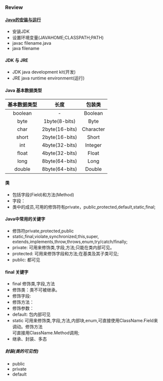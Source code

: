 ### Review
#### [Java的安装与运行][1]
* 安装JDK
* 设置环境变量(JAVAHOME;CLASSPATH;PATH)
* javac filename.java
* java filename

#### JDK 与 JRE
* JDK java development kit(开发)
* JRE java runtime environment(运行)
#### Java 基本数据类型

| 基本数据类型 | 长度 | 包装类|
| :-----:|:---------:| :------------:|
|boolean|-|Boolean|
|byte|1byte(8-bits)|Byte
|char|2byte(16-bits)|Character
|short|2byte(16-bits)|Short
|int|4byte(32-bits)|Integer
|float|4byte(32-bits)|Float
|long|8byte(64-bits)|Long
|double|8byte(64-bits)|Double

#### 类
* 包括字段(Field)和方法(Method)
* 字段：
* 类中的成员,可用的修饰符有private，public,protected,default,static,final;
#### Java中常用的关键字
* 修饰符private,protected,public
* static,final,violate,synchronized,this,super,
extends,implements,throw,throws,enum,try/catch/finally;
* private: 可用来修饰类,字段,方法;只能在类内部可见。
* protected: 可用来修饰字段和方法;在基类及其子类可见;
* public: 都可见
#### final 关键字
* final 修饰类,字段,方法
* 修饰类：类不可被继承。
* 修饰字段:
* 修饰方法：
* 修饰参数：
* default: 包内部可见
* static 可用来修饰类,字段,方法,内部块,enum,可直接使用ClassName.Field来调动。修饰方法  
可直接用ClassName.Method调用;
* 继承、封装、多态
##### 封装(类的可见性)
* public
* private
* default








[1]:https://www.cnblogs.com/xqx-qyy/p/7659805.html
